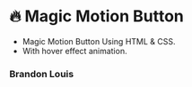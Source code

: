 # 🔥 Magic Motion Button


- Magic Motion Button Using HTML & CSS.
- With hover effect animation.

### Brandon Louis